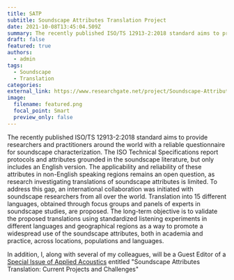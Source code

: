 ```yaml
---
title: SATP
subtitle: Soundscape Attributes Translation Project
date: 2021-10-08T13:45:04.509Z
summary: The recently published ISO/TS 12913-2:2018 standard aims to provide researchers and practitioners around the world with a reliable questionnaire for soundscape characterization. The ISO Technical Specifications report protocols and attributes grounded in the soundscape literature, but only includes an English version. The applicability and reliability of these attributes in non-English speaking regions remains an open question, as research investigating translations of soundscape attributes is limited. To address this gap, an international collaboration was initiated with soundscape researchers from all over the world. Translation into 15 different languages, obtained through focus groups and panels of experts in soundscape studies, are proposed. The long-term objective is to validate the proposed translations using standardized listening experiments in different languages and geographical regions as a way to promote a widespread use of the soundscape attributes, both in academia and practice, across locations, populations and languages.
draft: false
featured: true
authors:
  - admin
tags: 
  - Soundscape
  - Translation
categories:
external_link: https://www.researchgate.net/project/Soundscape-Attributes-Translation-Project-SATP
image:
  filename: featured.png
  focal_point: Smart
  preview_only: false
---
```


The recently published ISO/TS 12913-2:2018 standard aims to provide researchers and practitioners around the world with a reliable questionnaire for soundscape characterization. The ISO Technical Specifications report protocols and attributes grounded in the soundscape literature, but only includes an English version. The applicability and reliability of these attributes in non-English speaking regions remains an open question, as research investigating translations of soundscape attributes is limited. To address this gap, an international collaboration was initiated with soundscape researchers from all over the world. Translation into 15 different languages, obtained through focus groups and panels of experts in soundscape studies, are proposed. The long-term objective is to validate the proposed translations using standardized listening experiments in different languages and geographical regions as a way to promote a widespread use of the soundscape attributes, both in academia and practice, across locations, populations and languages.

In addition, I, along with several of my colleagues, will be a Guest Editor of a [Special Issue of Applied Acoustics](https://www.journals.elsevier.com/applied-acoustics/call-for-papers/special-issue-on-soundscape-attributes-translation-current-projects-and-challenges) entitled "Soundscape Attributes Translation: Current Projects and Challenges"